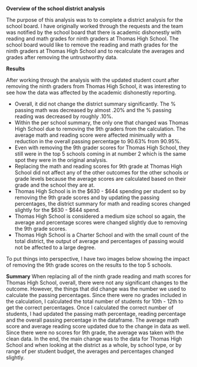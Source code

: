 **Overview of the school district analysis**

The purpose of this analysis was to to complete a district analysis for the school board.  I have originally worked through the requests and the team was notified by the school board that there is academic dishonestly with reading and math grades for ninth graders at Thomas High School.  The school board would like to remove the reading and math grades for the ninth graders at Thomas High School and to recalculate the averages and grades after removing the untrustworthy data. 

**Results**

After working through the analysis with the updated student count after removing the ninth graders from Thomas High School, it was interesting to see how the data was affected by the academic dishonestly reporting.

- Overall, it did not change the district summary significantly.  The % passing math was decreased by almost .20% and the % passing reading was decreased by roughly .10%.
- Within the per school summary, the only one that changed was Thomas High School due to removing the 9th graders from the calculation.  The average math and reading score were affected minimually with a reduction in the overall passing percentage to 90.63% from 90.95%.
- Even with removing the 9th grader scores for Thomas High School, they still were in the top 5 schools coming in at number 2 which is the same spot they were in the original analysis.
- Replacing the math and reading scores for 9th grade at Thomas High School did not affect any of the other outcomes for the other schools or grade levels because the average scores are calculated based on their grade and the school they are at.
- Thomas High School is in the $630 - $644 spending per student so by removing the 9th grade scores and by updating the passing percentages, the district summary for math and reading scores changed slightly for the $630 - $644 spend.
- Thomas High School is considered a medium size school so again, the average and percentage scores were changed slightly due to removing the 9th grade scores.
- Thomas High School is a Charter School and with the small count of the total district, the output of average and percentages of passing would not be affected to a large degree.

To put things into perspective, I have two images below showing the impact of removing the 9th grade scores on the results to the top 5 schools.





**Summary**
When replacing all of the ninth grade reading and math scores for Thomas High School, overall, there were not any significant changes to the outcome.  However, the things that did change was the number we used to calculate the passing percentages.  Since there were no grades included in the calculation, I calculated the total number of students for 10th - 12th to get the correct percentages.  Once I calculated the correct number of students, I had updated the passing math percentage, reading percentage and the overall passing percentage in the dataframe.  The average math score and average reading score updated due to the change in data as well.  Since there were no scores for 9th grade, the average was taken with the clean data.  In the end, the main change was to the data for Thomas High School and when looking at the district as a whole, by school type, or by range of per student budget, the averages and percentages changed slightly.
